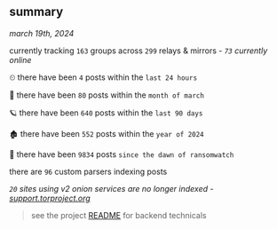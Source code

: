 
## summary
_march 19th, 2024_

currently tracking `163` groups across `299` relays & mirrors - _`73` currently online_

⏲ there have been `4` posts within the `last 24 hours`

🦈 there have been `80` posts within the `month of march`

🪐 there have been `640` posts within the `last 90 days`

🏚 there have been `552` posts within the `year of 2024`

🦕 there have been `9834` posts `since the dawn of ransomwatch`

there are `96` custom parsers indexing posts

_`20` sites using v2 onion services are no longer indexed - [support.torproject.org](https://support.torproject.org/onionservices/v2-deprecation/)_

> see the project [README](https://github.com/joshhighet/ransomwatch#ransomwatch--) for backend technicals
